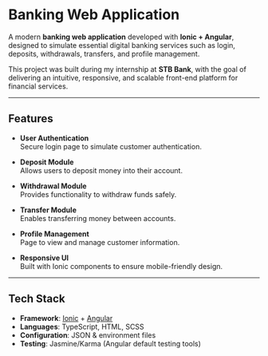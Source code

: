# Banking Web Application  

A modern **banking web application** developed with **Ionic + Angular**, designed to simulate essential digital banking services such as login, deposits, withdrawals, transfers, and profile management.  

This project was built during my internship at **STB Bank**, with the goal of delivering an intuitive, responsive, and scalable front-end platform for financial services.  

---

## Features  

- **User Authentication**  
  Secure login page to simulate customer authentication.  

- **Deposit Module**  
  Allows users to deposit money into their account.  

- **Withdrawal Module**  
  Provides functionality to withdraw funds safely.  

- **Transfer Module**  
  Enables transferring money between accounts.  

- **Profile Management**  
  Page to view and manage customer information.  

- **Responsive UI**  
  Built with Ionic components to ensure mobile-friendly design.  

---

##  Tech Stack  

- **Framework**: [Ionic](https://ionicframework.com/) + [Angular](https://angular.io/)  
- **Languages**: TypeScript, HTML, SCSS  
- **Configuration**: JSON & environment files  
- **Testing**: Jasmine/Karma (Angular default testing tools)  




